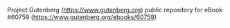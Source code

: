 Project Gutenberg (https://www.gutenberg.org) public repository for eBook #60759 (https://www.gutenberg.org/ebooks/60759)
